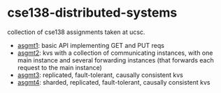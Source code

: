 # cse138-distributed-systems

collection of cse138 assignments taken at ucsc.

- [asgmt1](/asgmt1): basic API implementing GET and PUT reqs
- [asgmt2](/asgmt2): kvs with a collection of communicating instances, with one main instance and several forwarding instances (that forwards each request to the main instance)
- [asgmt3](/asgmt3): replicated, fault-tolerant, causally consistent kvs
- [asgmt4](/asgmt4): sharded, replicated, fault-tolerant, causally consistent kvs
